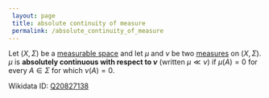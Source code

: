 ```yaml
---
 layout: page
 title: absolute continuity of measure
 permalink: /absolute_continuity_of_measure
---
```

Let $(X,\Sigma)$ be a [measurable space](https://defsmath.github.io/DefsMath/measurable) and let $\mu$ and $\nu$ be two [measures](https://defsmath.github.io/DefsMath/measure_space) on $(X,\Sigma)$. $\mu$ is **absolutely continuous with respect to $\nu$** (written $\mu \ll \nu)$ if $\mu(A) =0$ for every $A\in \Sigma$ for which $\nu(A)=0$. 

Wikidata ID: [Q20827138](https://www.wikidata.org/wiki/Q20827138)
